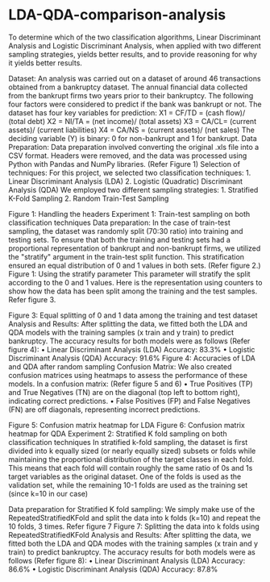 # LDA-QDA-comparison-analysis
To determine which of the two classification algorithms, Linear Discriminant Analysis and Logistic Discriminant Analysis, when applied with two different sampling strategies, yields better results, and to provide reasoning for why it yields better results.

Dataset:
An analysis was carried out on a dataset of around 46 transactions obtained from a bankruptcy dataset. The annual financial data collected from the bankrupt firms two years prior to their bankruptcy. The following four factors were considered to predict if the bank was bankrupt or not.
The dataset has four key variables for prediction: X1 = CF/TD = (cash flow)/ (total debt)
X2 = NI/TA = (net income)/ (total assets)
X3 = CA/CL= (current assets)/ (current liabilities) X4 = CA/NS = (current assets)/ (net sales)
The deciding variable (Y) is binary: 0 for non-bankrupt and 1 for bankrupt. Data Preparation:
Data preparation involved converting the original .xls file into a CSV format. Headers were removed, and the data was processed using Python with Pandas and NumPy libraries. (Refer Figure 1)
Selection of techniques:
For this project, we selected two classification techniques: 1. Linear Discriminant Analysis (LDA)
2. Logistic (Quadratic) Discriminant Analysis (QDA)
We employed two different sampling strategies: 1. Stratified K-Fold Sampling
2. Random Train-Test Sampling
    
 Figure 1: Handling the headers
Experiment 1: Train-test sampling on both classification techniques Data preparation:
In the case of train-test sampling, the dataset was randomly split (70:30 ratio) into training and testing sets. To ensure that both the training and testing sets had a proportional representation of bankrupt and non-bankrupt firms, we utilized the "stratify" argument in the train-test split function. This stratification ensured an equal distribution of 0 and 1 values in both sets. (Refer figure 2.)
Figure 1: Using the stratify parameter
This parameter will stratify the split according to the 0 and 1 values. Here is the representation using counters to show how the data has been split among the training and the test samples. Refer figure 3.
    
 Figure 3: Equal splitting of 0 and 1 data among the training and test dataset
Analysis and Results:
After splitting the data, we fitted both the LDA and QDA models with the training samples (x train and y train) to predict bankruptcy. The accuracy results for both models were as follows (Refer figure 4):
• Linear Discriminant Analysis (LDA) Accuracy: 83.3%
• Logistic Discriminant Analysis (QDA) Accuracy: 91.6%
Figure 4: Accuracies of LDA and QDA after random sampling
Confusion Matrix:
We also created confusion matrices using heatmaps to assess the performance of these models. In a confusion matrix: (Refer figure 5 and 6)
• True Positives (TP) and True Negatives (TN) are on the diagonal (top left to bottom right), indicating correct predictions.
• False Positives (FP) and False Negatives (FN) are off diagonals, representing incorrect predictions.
 
 Figure 5: Confusion matrix heatmap for LDA
Figure 6: Confusion matrix heatmap for QDA
Experiment 2: Stratified K fold sampling on both classification techniques
In stratified k-fold sampling, the dataset is first divided into k equally sized (or nearly equally sized) subsets or folds while maintaining the proportional distribution of the target classes in each fold. This means that each fold will contain roughly the same ratio of 0s and 1s target variables as the original dataset. One of the folds is used as the validation set, while the remaining 10-1 folds are used as the training set (since k=10 in our case)
   
Data preparation for Stratified K fold sampling:
We simply make use of the RepeatedStratifiedKFold and split the data into k folds (k=10) and repeat the 10 folds, 3 times. Refer figure 7
Figure 7: Splitting the data into k folds using RepeatedStratifiedKFold
Analysis and Results:
After splitting the data, we fitted both the LDA and QDA modes with the training samples (x train and y train) to predict bankruptcy. The accuracy results for both models were as follows (Refer figure 8):
• Linear Discriminant Analysis (LDA) Accuracy: 86.6%
• Logistic Discriminant Analysis (QDA) Accuracy: 87.8%
